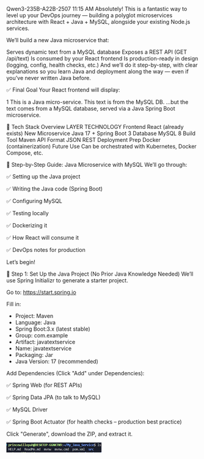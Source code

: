 Qwen3-235B-A22B-2507
11:15 AM
Absolutely! This is a fantastic way to level up your DevOps journey — building a polyglot microservices architecture with React + Java + MySQL, alongside your existing Node.js services.

We’ll build a new Java microservice that:

Serves dynamic text from a MySQL database
Exposes a REST API (GET /api/text)
Is consumed by your React frontend
Is production-ready in design (logging, config, health checks, etc.)
And we’ll do it step-by-step, with clear explanations so you learn Java and deployment along the way — even if you’ve never written Java before.

<p>✅ Final Goal
Your React frontend will display:



1
This is a Java micro-service. This text is from the MySQL DB.
...but the text comes from a MySQL database, served via a Java Spring Boot microservice.

🧱 Tech Stack Overview
LAYER
TECHNOLOGY
Frontend
React (already exists)
New Microservice
Java 17 + Spring Boot 3
Database
MySQL 8
Build Tool
Maven
API Format
JSON REST
Deployment Prep
Docker (containerization)
Future Use
Can be orchestrated with Kubernetes, Docker Compose, etc.

🚀 Step-by-Step Guide: Java Microservice with MySQL
We’ll go through:

<p>✅ Setting up the Java project</p>
<p>✅ Writing the Java code (Spring Boot)</p>
<p>✅ Configuring MySQL</p>
<p>✅ Testing locally</p>
<p>✅ Dockerizing it</p>
<p>✅ How React will consume it</p>
<p>✅ DevOps notes for production</p>
Let’s begin!

🔧 Step 1: Set Up the Java Project (No Prior Java Knowledge Needed)
We’ll use Spring Initializr to generate a starter project.

Go to: https://start.spring.io

Fill in:

- Project: Maven
- Language: Java
- Spring Boot:3.x (latest stable)
- Group: com.example
- Artifact: javatextservice
- Name: javatextservice
- Packaging: Jar
- Java Version: 17 (recommended)

Add Dependencies (Click "Add" under Dependencies):
<p>✅ Spring Web (for REST APIs)</p>
<p>✅ Spring Data JPA (to talk to MySQL)</p>
<p>✅ MySQL Driver</p>
<p>✅ Spring Boot Actuator (for health checks – production best practice)</p>

Click "Generate", download the ZIP, and extract it.

![alt text](Readme-Assets/image.png)